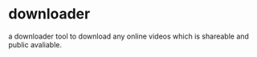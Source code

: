 # downloader
a downloader tool to download any online videos which is shareable and public avaliable.
